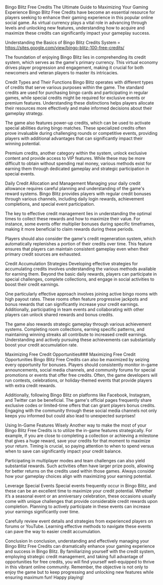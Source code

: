 Bingo Blitz Free Credits The Ultimate Guide to Maximizing Your Gaming Experience
Bingo Blitz Free Credits have become an essential resource for players seeking to enhance their gaming experience in this popular online social game. As virtual currency plays a vital role in advancing through levels and unlocking new features, understanding how to acquire and maximize these credits can significantly impact your gameplay success.

Understanding the Basics of Bingo Blitz Credits System = https://sites.google.com/view/bingo-blitz-100-free-credits/

The foundation of enjoying Bingo Blitz lies in comprehending its credit system, which serves as the game's primary currency. This virtual economy drives player progression and engagement, making it crucial for both newcomers and veteran players to master its intricacies.

Credit Types and Their Functions
Bingo Blitz operates with different types of credits that serve various purposes within the game. The standard credits are used for purchasing bingo cards and participating in regular games, while special credits might be required for exclusive events or premium features. Understanding these distinctions helps players allocate their resources more effectively and make informed decisions about their gameplay strategy.

The game also features power-up credits, which can be used to activate special abilities during bingo matches. These specialized credits often prove invaluable during challenging rounds or competitive events, providing players with additional advantages that can significantly impact their winning potential.

Premium credits, another category within the system, unlock exclusive content and provide access to VIP features. While these may be more difficult to obtain without spending real money, various methods exist for earning them through dedicated gameplay and strategic participation in special events.

Daily Credit Allocation and Management
Managing your daily credit allowance requires careful planning and understanding of the game's reward systems. Bingo Blitz provides players with regular credit bonuses through various channels, including daily login rewards, achievement completions, and special event participation.

The key to effective credit management lies in understanding the optimal times to collect these rewards and how to maximize their value. For instance, some events offer multiplier bonuses during specific timeframes, making it more beneficial to claim rewards during these periods.

Players should also consider the game's credit regeneration system, which automatically replenishes a portion of their credits over time. This feature ensures that players can maintain consistent gameplay even when their primary credit sources are exhausted.

Credit Accumulation Strategies
Developing effective strategies for accumulating credits involves understanding the various methods available for earning them. Beyond the basic daily rewards, players can participate in special challenges, complete collections, and engage in social activities to boost their credit earnings.

One particularly effective approach involves joining active bingo rooms with high payout rates. These rooms often feature progressive jackpots and bonus rewards that can significantly increase your credit earnings. Additionally, participating in team events and collaborating with other players can unlock shared rewards and bonus credits.

The game also rewards strategic gameplay through various achievement systems. Completing room collections, earning specific patterns, and maintaining winning streaks all contribute to increased credit earnings. Understanding and actively pursuing these achievements can substantially boost your credit accumulation rate.

Maximizing Free Credit Opportunities### Maximizing Free Credit Opportunities
Bingo Blitz Free Credits can also be maximized by seizing every opportunity for bonuses. Players should consistently monitor in-game announcements, social media channels, and community forums for special promotions or events that offer free credits. Often, the game developers will run contests, celebrations, or holiday-themed events that provide players with extra credit rewards.

Additionally, following Bingo Blitz on platforms like Facebook, Instagram, and Twitter can be beneficial. The game's official pages frequently share exclusive codes or limited-time offers that can grant players bonus credits. Engaging with the community through these social media channels not only keeps you informed but could also lead to unexpected surprises!

Using In-Game Features Wisely
Another way to make the most of your Bingo Blitz Free Credits is to utilize the in-game features strategically. For example, if you are close to completing a collection or achieving a milestone that gives a huge reward, save your credits for that moment to maximize your return. Timing is crucial, so paying attention to when to spend versus when to save can significantly impact your credit balance.

Participating in multiplayer modes and team challenges can also yield substantial rewards. Such activities often have larger prize pools, allowing for better returns on the credits used within those games. Always consider how your gameplay choices align with maximizing your earning potential.

Leverage Special Events
Special events frequently occur in Bingo Blitz, and these can be an excellent time to maximize your credit potential. Whether it’s a seasonal event or an anniversary celebration, these occasions usually come with unique challenges that provide considerable credit rewards upon completion. Planning to actively participate in these events can increase your earnings significantly over time.

Carefully review event details and strategies from experienced players on forums or YouTube. Learning effective methods to navigate these events can pave the way to easier credit accumulation.

Conclusion
In conclusion, understanding and effectively managing your Bingo Blitz Free Credits can dramatically enhance your gaming experience and success in Bingo Blitz. By familiarizing yourself with the credit system, employing strategic credit management, and taking full advantage of opportunities for free credits, you will find yourself well-equipped to thrive in this vibrant online community. Remember, the objective is not only to enjoy the game but to keep progressing and unlocking new features while ensuring maximum fun! Happy playing!
